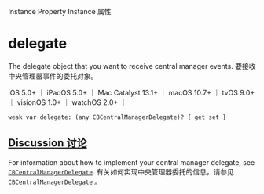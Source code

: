 Instance Property Instance 属性

# delegate

The delegate object that you want to receive central manager events.
要接收中央管理器事件的委托对象。

iOS 5.0+ ｜ iPadOS 5.0+ ｜ Mac Catalyst 13.1+ ｜ macOS 10.7+ ｜ tvOS 9.0+ ｜ visionOS 1.0+ ｜ watchOS 2.0+ ｜ 

```
weak var delegate: (any CBCentralManagerDelegate)? { get set }
```



## [Discussion 讨论](https://developer.apple.com/documentation/corebluetooth/cbcentralmanager/delegate#Discussion)

For information about how to implement your central manager delegate, see [`CBCentralManagerDelegate`](https://developer.apple.com/documentation/corebluetooth/cbcentralmanagerdelegate).
有关如何实现中央管理器委托的信息，请参见 `CBCentralManagerDelegate` 。
